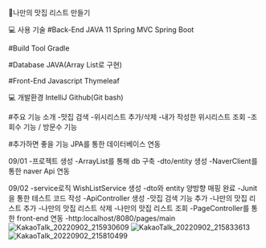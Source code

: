📝나만의 맛집 리스트 만들기

💻 사용 기술 #Back-End JAVA 11 Spring MVC Spring Boot

#Build Tool Gradle

#Database JAVA(Array List로 구현)

#Front-End Javascript Thymeleaf

💻 개발환경 IntelliJ Github(Git bash)

#주요 기능 소개 -맛집 검색 -위시리스트 추가/삭제 -내가 작성한 위시리스트 조회 -조회수 기능 / 방문수 기능

#추가하면 좋을 기능 JPA를 통한 데이터베이스 연동

09/01 -프로젝트 생성 -ArrayList를 통해 db 구축 -dto/entity 생성 -NaverClient를 통한 naver Api 연동

09/02 -service로직 WishListService 생성 -dto와 entity 양방향 매핑 완료 -Junit을 통한 테스트 코드 작성 -ApiController 생성 -맛집 검색 기능 추가 -나만의 맛집 리스트 추가 -나만의 맛집 리스트 삭제 -나만의 맛집 리스트 조회 -PageController를 통한 front-end 연동 -http:localhost/8080/pages/main
![KakaoTalk_20220902_215930609](https://user-images.githubusercontent.com/112048126/188157207-cde7a54f-fc73-4acc-b922-8a8025550b72.png)
![KakaoTalk_20220902_215833613](https://user-images.githubusercontent.com/112048126/188157322-61ba81f6-f095-4a90-96b9-37146219cda4.png)
![KakaoTalk_20220902_215810499](https://user-images.githubusercontent.com/112048126/188157362-74eebdb3-e863-46cd-ac8b-0a6a182e771e.png)
